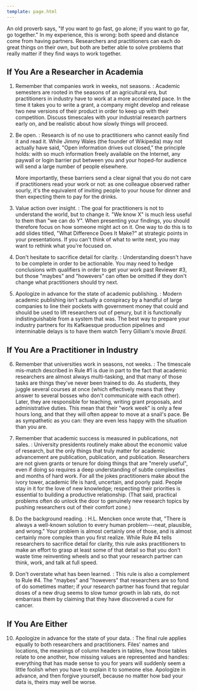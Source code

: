 ```yaml
---
template: page.html
---
```


An old proverb says, "If you want to go fast, go alone; if you want to go far,
go together."  In my experience, this is wrong: both speed and distance come
from having partners.  Researchers and practitioners can each do great things on
their own, but both are better able to solve problems that really matter if they
find ways to work together.

## If You Are a Researcher in Academia

1. Remember that companies work in weeks, not seasons.
:   Academic semesters are rooted in the seasons of an agricultural era, but
    practitioners in industry have to work at a more accelerated pace. In the
    time it takes you to write a grant, a company might develop and release two
    new versions of their product in order to keep up with their competition.
    Discuss timescales with your industrial research partners early on, and be
    realistic about how slowly things will proceed.

2. Be open.
:   Research is of no use to practitioners who cannot easily find it and read
    it. While <span i="Wales, Jimmy">Jimmy Wales</span> (the founder of <span
    i="Wikipedia">Wikipedia</span>) may not actually have said, "Open
    information drives out closed," the principle holds: with so much
    information freely available on the Internet, any paywall or login barrier
    put between you and your hoped-for audience will send a large number of
    people elsewhere.

    More importantly, these barriers send a clear signal that you do not care if
    practitioners read your work or not: as one colleague observed rather
    sourly, it's the equivalent of inviting people to your house for dinner and
    then expecting them to pay for the drinks.

3. Value action over insight.
:   The goal for practitioners is not to understand the world, but to change
    it. "We know X" is much less useful to them than "we can do Y". When
    presenting your findings, you should therefore focus on how someone might
    act on it.  One way to do this is to add slides titled, "What Difference
    Does It Make?" at strategic points in your presentations. If you can't think
    of what to write next, you may want to rethink what you're focused on.

4. Don't hesitate to sacrifice detail for clarity.
:   Understanding doesn't have to be complete in order to be actionable. You may
    need to hedge conclusions with qualifiers in order to get your work past
    Reviewer #3, but those "maybes" and "howevers" can often be omitted if they
    don't change what practitioners should try next.

5. Apologize in advance for the state of academic publishing.
:   Modern academic publishing isn't actually a conspiracy by a handful of large
    companies to line their pockets with government money that could and should
    be used to lift researchers out of penury, but it is functionally
    indistinguishable from a system that was. The best way to prepare your
    industry partners for its Kafkaesque production pipelines and interminable
    delays is to have them watch <span i="Gilliam, Terry">Terry Gilliam</span>'s
    movie *Brazil*.

## If You Are a Practitioner in Industry

6. Remember that universities work in seasons, not weeks.
:   The timescale mis-match described in Rule #1 is due in part to the fact that
    academic researchers are almost always multi-tasking, and that many of those
    tasks are things they've never been trained to do. As students, they juggle
    several courses at once (which effectively means that they answer to several
    bosses who don't communicate with each other). Later, they are responsible
    for teaching, writing grant proposals, and administrative duties.  This mean
    that their "work week" is only a few hours long, and that they will often
    appear to move at a snail's pace. Be as sympathetic as you can: they are
    even less happy with the situation than you are.

7. Remember that academic success is measured in publications, not sales.
:   University presidents routinely make about the economic value of research,
    but the only things that truly matter for academic advancement are
    publication, publication, and publication. Researchers are not given grants
    or tenure for doing things that are "merely useful", even if doing so
    requires a deep understanding of subtle complexities and months of hard
    work. For all the jokes practitioners make about the ivory tower, academic
    life is hard, uncertain, and poorly paid. People stay in it for the love of
    new knowledge; respecting their priorities is essential to building a
    productive relationship. (That said, practical problems often do unlock the
    door to genuinely new research topics by pushing researchers out of their
    comfort zone.)

8. Do the background reading.
:   <span i="Mencken, H.L.">H.L. Mencken</span> once wrote that, "There is
    always a well-known solution to every human problem---neat, plausible, and
    wrong." Your problem is almost certainly one of those, and is almost
    certainly more complex than you first realize. While Rule #4 tells
    researchers to sacrifice detail for clarity, this rule asks practitioners to
    make an effort to grasp at least some of that detail so that you don't waste
    time reinventing wheels and so that your research partner can think, work,
    and talk at full speed.

9. Don't overstate what has been learned.
:   This rule is also a complement to Rule #4. The "maybes" and "howevers" that
    researchers are so fond of do sometimes matter; if your research partner has
    found that regular doses of a new drug seems to slow tumor growth in lab
    rats, do not embarrass them by claiming that they have discovered a cure for
    cancer.

## If You Are Either

10. Apologize in advance for the state of your data.
:   The final rule applies equally to both researchers and practitioners. Files'
    names and locations, the meanings of column headers in tables, how those
    tables relate to one another, how missing values are represented and
    handles: everything that has made sense to you for years will suddenly seem
    a little foolish when you have to explain it to someone else. Apologize in
    advance, and then forgive yourself, because no matter how bad your data is,
    theirs may well be worse.
